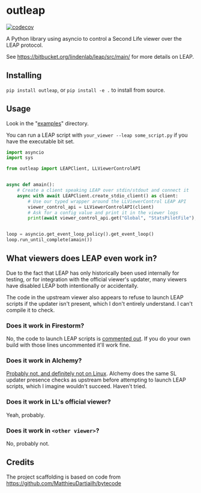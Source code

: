 # outleap

[![codecov](https://codecov.io/gh/SaladDais/outleap/branch/master/graph/badge.svg?token=FWRKJNNJSZ)](https://codecov.io/gh/SaladDais/outleap)

A Python library using asyncio to control a Second Life viewer over the LEAP protocol.

See <https://bitbucket.org/lindenlab/leap/src/main/> for more details on LEAP.

## Installing

`pip install outleap`, or `pip install -e .` to install from source.

## Usage

Look in the "[examples](examples)" directory.

You can run a LEAP script with `your_viewer --leap some_script.py` if you have the executable bit set.

```python
import asyncio
import sys

from outleap import LEAPClient, LLViewerControlAPI


async def amain():
    # Create a client speaking LEAP over stdin/stdout and connect it
    async with await LEAPClient.create_stdio_client() as client:
        # Use our typed wrapper around the LLViewerControl LEAP API
        viewer_control_api = LLViewerControlAPI(client)
        # Ask for a config value and print it in the viewer logs
        print(await viewer_control_api.get("Global", "StatsPilotFile"), file=sys.stderr)


loop = asyncio.get_event_loop_policy().get_event_loop()
loop.run_until_complete(amain())
```

## What viewers does LEAP even work in?

Due to the fact that LEAP has only historically been used internally for testing, or for
integration with the official viewer's updater, many viewers have disabled LEAP
both intentionally or accidentally.

The code in the upstream viewer also appears to refuse to launch LEAP scripts if the updater
isn't present, which I don't entirely understand. I can't compile it to check.

### Does it work in Firestorm?

No, the code to launch LEAP scripts is [commented out](https://vcs.firestormviewer.org/phoenix-firestorm/files/cf85e854/indra/newview/llappviewer.cpp#L1398-1420).
If you do your own build with those lines uncommented it'll work fine.

### Does it work in Alchemy?

[Probably not, and definitely not on Linux](https://git.alchemyviewer.org/alchemy/alchemy-next/-/blob/4f3b0d10e2f9db30e9e16bedbc4602b6d7bb5dda/indra/newview/llappviewer.cpp#L1183-1281).
Alchemy does the same SL updater presence checks as upstream before attempting to launch LEAP scripts, which
I imagine wouldn't succeed. Haven't tried.

### Does it work in LL's official viewer?

Yeah, probably.

### Does it work in `<other viewer>`?

No, probably not.

## Credits

The project scaffolding is based on code from https://github.com/MatthieuDartiailh/bytecode
